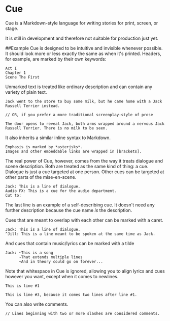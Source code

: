 # Cue
Cue is a Markdown-style language for writing stories for print, screen, or stage. 

It is still in development and therefore not suitable for production just yet.

##Example
Cue is designed to be intuitive and invisible whenever possible. It should look more or less exactly the same as when it's printed. Headers, for example, are marked by their own keywords:

```
Act I
Chapter 1
Scene The First
```

Unmarked text is treated like ordinary description and can contain any variety of plain text.

```
Jack went to the store to buy some milk, but he came home with a Jack Russell Terrier instead.

// OR, if you prefer a more traditional screenplay-style of prose

The door opens to reveal Jack, both arms wrapped around a nervous Jack Russell Terrier. There is no milk to be seen.
```

It also inherits a similar inline syntax to Markdown.

```
Emphasis is marked by *asterisks*.
Images and other embeddable links are wrapped in [brackets].
```

The real power of Cue, however, comes from the way it treats dialogue and scene description. Both are treated as the same kind of thing: a cue. Dialogue is just a cue targeted at one person. Other cues can be targeted at other parts of the mise-en-scene.

```
Jack: This is a line of dialogue.
Audio FX: This is a cue for the audio department.
Cut to:
```

The last line is an example of a self-describing cue. It doesn't need any further description because the cue name *is* the description.

Cues that are meant to overlap with each other can be marked with a caret.

```
Jack: This is a line of dialogue.
^Jill: This is a line meant to be spoken at the same time as Jack.
```

And cues that contain music/lyrics can be marked with a tilde

```
Jack: ~This is a song
      ~That extends multiple lines
      ~And in theory could go on forever...
```

Note that whitespace in Cue is ignored, allowing you to align lyrics and cues however you want, except when it comes to newlines.

```
This is line #1

This is line #3, because it comes two lines after line #1.
```

You can also write comments.

```
// Lines beginning with two or more slashes are considered comments.
```
